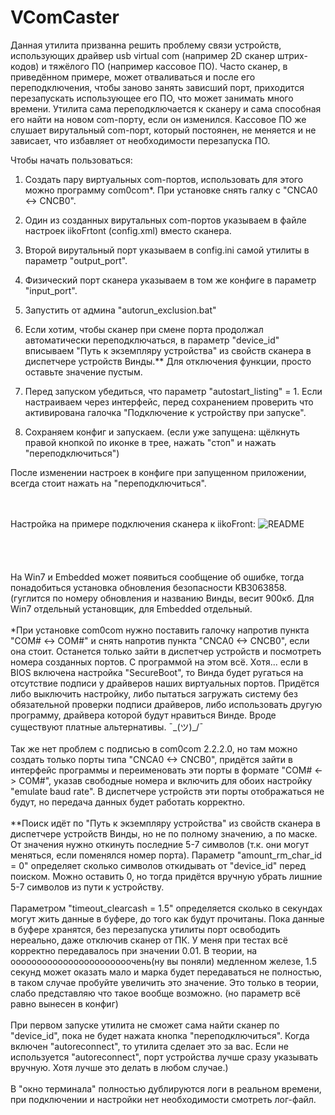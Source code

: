 # VComCaster
Данная утилита призванна решить проблему связи устройств, использующих драйвер usb virtual com (например 2D сканер штрих-кодов) и тяжёлого ПО (например кассовое ПО). Часто сканер, в приведённом примере, может отваливаться и после его переподключения, чтобы заново занять зависший порт, приходится перезапускать использующее его ПО, что может занимать много времени. Утилита сама переподключается к сканеру и сама способная его найти на новом com-порту, если он изменился. Кассовое ПО же слушает вирутальный com-порт, который постоянен, не меняется и не зависает, что избавляет от необходимости перезапуска ПО.

Чтобы начать пользоваться:

1. Создать пару виртуальных com-портов, использовать для этого можно программу com0com*. При установке снять галку с "CNCA0 <-> CNCB0".

2. Один из созданных вирутальных com-портов указываем в файле настроек iikoFrtont (config.xml) вместо сканера.

3. Второй вирутальный порт указываем в config.ini самой утилиты в параметр "output_port".

4. Физический порт сканера указываем в том же конфиге в параметр "input_port".

5. Запустить от админа "autorun_exclusion.bat"

6. Если хотим, чтобы сканер при смене порта продолжал автоматически переподключаться, в параметр "device_id" вписываем "Путь к экземпляру устройства" из свойств сканера в диспетчере устройств Винды.** Для отключения функции, просто оставьте значение пустым.

7. Перед запуском убедиться, что параметр "autostart_listing" = 1. Если настраиваем через интерфейс, перед сохранением проверить что активирована галочка "Подключение к устройству при запуске".

8. Сохраняем конфиг и запускаем. (если уже запущена: щёлкнуть правой кнопкой по иконке в трее, нажать "стоп" и нажать "переподключиться")

После изменении настроек в конфиге при запущенном приложении, всегда стоит нажать на "переподключиться".
<br>
<br>
<br>

Настройка на примере подключения сканера к iikoFront:
![README](https://github.com/user-attachments/assets/05d50390-bec1-460e-9390-7d052a3a4bb2)
<br>
<br>
<br>
<br>
<br>
На Win7 и Embedded может появиться сообщение об ошибке, тогда понадобиться установка обновления безопасности KB3063858. (гуглится по номеру обновления и названию Винды, весит 900кб. Для Win7 отдельный установщик, для Embedded отдельный.
<br>
<br>
*При установке com0com нужно поставить галочку напротив пункта "COM# <-> COM#" и снять напротив пункта "CNCA0 <-> CNCB0", если она стоит. Останется только зайти в диспетчер устройств и посмотреть номера созданных портов. С программой на этом всё.
Хотя... если в BIOS включена настройка "SecureBoot", то Винда будет ругаться на отсутствие подписи у драйверов наших виртуальных портов. Придётся либо выключить настройку, либо пытаться загружать систему без обязательной проверки подписи драйверов, либо использовать другую программу, драйвера которой будут нравиться Винде. Вроде существуют платные альтернативы. ¯\_(ツ)_/¯<br><br>
Так же нет проблем с подписью в com0com 2.2.2.0, но там можно создать только порты типа "CNCA0 <-> CNCB0", придётся зайти в интерфейс программы и переименовать эти порты в формате "COM# <-> COM#", указав свободные номера и включить для обоих настройку "emulate baud rate". В диспетчере устройств эти порты отображаться не будут, но передача данных будет работать корректно.
<br>
<br>
**Поиск идёт по "Путь к экземпляру устройства" из свойств сканера в диспетчере устройств Винды, но не по полному значению, а по маске. От значения нужно откинуть последние 5-7 символов (т.к. они могут меняться, если поменялся номер порта). Параметр "amount_rm_char_id = 0" определяет сколько символов откидывать от "device_id" перед поиском. Можно оставить 0, но тогда придётся вручную убрать лишние 5-7 символов из пути к устройству.
<br>
<br>
Параметром "timeout_clearcash = 1.5" определяется сколько в секундах могут жить данные в буфере, до того как будут прочитаны. Пока данные в буфере хранятся, без перезапуска утилиты порт освободить нереально, даже отключив сканер от ПК. У меня при тестах всё корректно передавалось при значении 0.01. В теории, на ооооооооооооооооооооооочень(ну вы поняли) медленном железе, 1.5 секунд может оказать мало и марка будет передаваться не полностью, в таком случае пробуйте увеличить это значение. Это только в теории, слабо представляю что такое вообще возможно. (но параметр всё равно вынесен в конфиг)
<br>
<br>
При первом запуске утилита не сможет сама найти сканер по "device_id", пока не будет нажата кнопка "переподключиться". Когда включен "autoreconnect", то утилита сделает это за вас. Если не используется "autoreconnect", порт устройства лучше сразу указывать вручную. Хотя лучше это делать в любом случае.)
<br>
<br>
В "окно терминала" полностью дублируются логи в реальном времени, при подключении и настройки нет необходимости смотреть лог-файл.

